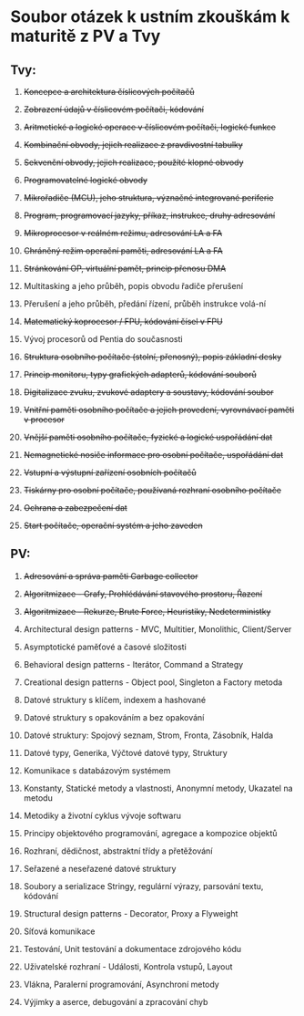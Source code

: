 # Soubor otázek k ustním zkouškám k maturitě z PV a Tvy

## Tvy:

1. ~~Koncepce a architektura číslicových počítačů~~

2. ~~Zobrazení údajů v číslicovém počítači, kódování~~

3. ~~Aritmetické a logické operace v číslicovém počítači, logické funkce~~

4. ~~Kombinační obvody, jejich realizace z pravdivostní tabulky~~

5. ~~Sekvenční obvody, jejich realizace, použíté klopné obvody~~

6. ~~Programovatelné logické obvody~~

7. ~~Mikrořadiče (MCU), jeho struktura, význačné integrované periferie~~

8. ~~Program, programovací jazyky, příkaz, instrukce, druhy adresování~~

9. ~~Mikroprocesor v reálném režimu, adresování LA a FA~~

10. ~~Chráněný režim operační paměti, adresování LA a FA~~

11. ~~Stránkování OP, virtuální pamět, princip přenosu DMA~~

12. Multitasking a jeho průběh, popis obvodu řadiče přerušení

13. Přerušení a jeho průběh, předání řízení, průběh instrukce volá-ní

14. ~~Matematický koprocesor / FPU, kódování čísel v FPU~~

15. Vývoj procesorů od Pentia do současnosti

16. ~~Struktura osobního počítače (stolní, přenosný), popis základní desky~~

17. ~~Princip monitoru, typy grafických adapterů, kódování souborů~~

18. ~~Digitalizace zvuku, zvukové adaptery a soustavy, kódování soubor~~

19. ~~Vnitřní paměti osobního počítače a jejich provedení, vyrovnávací paměti v procesor~~

20. ~~Vnější paměti osobního počítače, fyzické a logické uspořádání dat~~

21. ~~Nemagnetické nosiče informace pro osobní počítače, uspořádání dat~~

22. ~~Vstupní a výstupní zařízení osobních počítačů~~

23. ~~Tiskárny pro osobní počítače, používaná rozhraní osobního počítače~~

24. ~~Ochrana a zabezpečení dat~~

25. ~~Start počítače, operační systém a jeho zaveden~~

## PV:

1. ~~Adresování a správa paměti Garbage collector~~

2. ~~Algoritmizace - Grafy, Prohlédávání stavového prostoru, Řazení~~

3. ~~Algoritmizace - Rekurze, Brute Force, Heuristiky, Nedeterministky~~

4. Architectural design patterns - MVC, Multitier, Monolithic, Client/Server

5. Asymptotické paměťové a časové složitosti

6. Behavioral design patterns - Iterátor, Command a Strategy

7. Creational design patterns - Object pool, Singleton a Factory metoda

8. Datové struktury s klíčem, indexem a hashované

9. Datové struktury s opakováním a bez opakování

10. Datové struktury: Spojový seznam, Strom, Fronta, Zásobník, Halda

11. Datové typy, Generika, Výčtové datové typy, Struktury

12. Komunikace s databázovým systémem

13. Konstanty, Statické metody a vlastnosti, Anonymní metody, Ukazatel na metodu

14. Metodiky a životní cyklus vývoje softwaru

15. Principy objektového programování, agregace a kompozice objektů

16. Rozhraní, dědičnost, abstraktní třídy a přetěžování

17. Seřazené a neseřazené datové struktury

18. Soubory a serializace Stringy, regulární výrazy, parsování textu, kódování

19. Structural design patterns - Decorator, Proxy a Flyweight

20. Síťová komunikace

21. Testování, Unit testování a dokumentace zdrojového kódu

22. Uživatelské rozhraní - Události, Kontrola vstupů, Layout

23. Vlákna, Paralerní programování, Asynchroní metody

24. Výjimky a aserce, debugování a zpracování chyb

